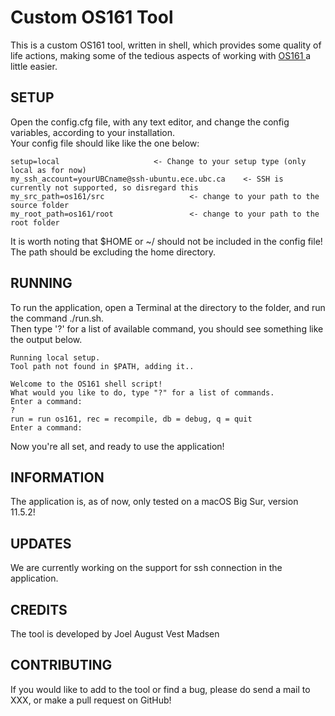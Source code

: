 # Custom OS161 Tool
This is a custom OS161 tool, written in shell, which provides some quality of life actions, making some of the tedious aspects of working with [ OS161 ] a little easier.


## SETUP
Open the config.cfg file, with any text editor, and change the config variables, according to your installation. <br/>
Your config file should like like the one below:

	setup=local						<- Change to your setup type (only local as for now)
	my_ssh_account=yourUBCname@ssh-ubuntu.ece.ubc.ca	<- SSH is currently not supported, so disregard this
	my_src_path=os161/src					<- change to your path to the source folder
	my_root_path=os161/root					<- change to your path to the root folder

It is worth noting that $HOME or ~/ should not be included in the config file! The path should be excluding the home directory.

## RUNNING
To run the application, open a Terminal at the directory to the folder, and run the command ./run.sh.<br/>
Then type '?' for a list of available command, you should see something like the output below.

	Running local setup.
	Tool path not found in $PATH, adding it..
	
	Welcome to the OS161 shell script!
	What would you like to do, type "?" for a list of commands.
	Enter a command:
	?
	run = run os161, rec = recompile, db = debug, q = quit
	Enter a command:

Now you're all set, and ready to use the application!

## INFORMATION
The application is, as of now, only tested on a macOS Big Sur, version 11.5.2!

## UPDATES
We are currently working on the support for ssh connection in the application.

## CREDITS
The tool is developed by Joel August Vest Madsen

## CONTRIBUTING 
If you would like to add to the tool or find a bug, please do send a mail to XXX, or make a pull request on GitHub!


[OS161]: http://os161.eecs.harvard.edu/
